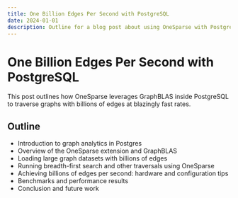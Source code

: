 ```yaml
---
title: One Billion Edges Per Second with PostgreSQL
date: 2024-01-01
description: Outline for a blog post about using OneSparse with Postgres to perform extremely fast edge traversals.
---
```


# One Billion Edges Per Second with PostgreSQL

This post outlines how OneSparse leverages GraphBLAS inside PostgreSQL to traverse graphs with billions of edges at blazingly fast rates.

## Outline

- Introduction to graph analytics in Postgres
- Overview of the OneSparse extension and GraphBLAS
- Loading large graph datasets with billions of edges
- Running breadth-first search and other traversals using OneSparse
- Achieving billions of edges per second: hardware and configuration tips
- Benchmarks and performance results
- Conclusion and future work
